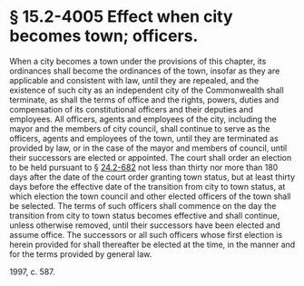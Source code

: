 # § 15.2-4005 Effect when city becomes town; officers.

<p>When a city becomes a town under the provisions of this chapter, its ordinances shall become the ordinances of the town, insofar as they are applicable and consistent with law, until they are repealed, and the existence of such city as an independent city of the Commonwealth shall terminate, as shall the terms of office and the rights, powers, duties and compensation of its constitutional officers and their deputies and employees. All officers, agents and employees of the city, including the mayor and the members of city council, shall continue to serve as the officers, agents and employees of the town, until they are terminated as provided by law, or in the case of the mayor and members of council, until their successors are elected or appointed. The court shall order an election to be held pursuant to § <a href='http://law.lis.virginia.gov/vacode/24.2-682/'>24.2-682</a> not less than thirty nor more than 180 days after the date of the court order granting town status, but at least thirty days before the effective date of the transition from city to town status, at which election the town council and other elected officers of the town shall be selected. The terms of such officers shall commence on the day the transition from city to town status becomes effective and shall continue, unless otherwise removed, until their successors have been elected and assume office. The successors or all such officers whose first election is herein provided for shall thereafter be elected at the time, in the manner and for the terms provided by general law.</p><p>1997, c. 587.</p>